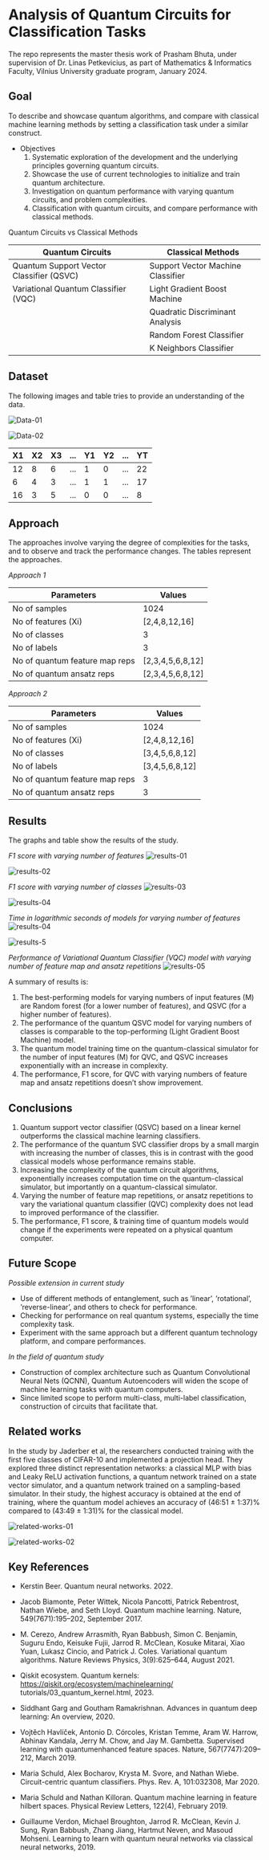 # Analysis of Quantum Circuits for Classification Tasks

The repo represents the master thesis work of Prasham Bhuta, under supervision of Dr. Linas Petkevicius, as part of Mathematics & Informatics Faculty, Vilnius University graduate program, January 2024.

## Goal 

To describe and showcase quantum algorithms, and compare with classical machine
learning methods by setting a classification task under a similar construct.
* Objectives
    1. Systematic exploration of the development and the underlying principles governing
quantum circuits.
    2. Showcase the use of current technologies to initialize and train quantum architecture.
    3. Investigation on quantum performance with varying quantum circuits, and problem
complexities.
    4. Classification with quantum circuits, and compare performance with classical
methods.

Quantum Circuits vs Classical Methods

|Quantum Circuits |Classical Methods|
|------------- |-----------|
|Quantum Support Vector Classifier (QSVC) |Support Vector Machine Classifier|
|Variational Quantum Classifier (VQC) |Light Gradient Boost Machine|
||Quadratic Discriminant Analysis|
||Random Forest Classifier|
||K Neighbors Classifier|

## Dataset

The following images and table tries to provide an understanding of the data.

![Data-01](media/generated-data-01.png)

![Data-02](media/generated-data-02.png)

|X1|X2|X3|...|Y1|Y2|...|YT|
|--|--|--|---|--|--|---|--|
|12|8|6|...|1|0|...|22|
|6|4|3|...|1|1|...|17|
|16|3|5|...|0|0|...|8|


## Approach

The approaches involve varying the degree of complexities for the tasks, and to observe and track the performance changes. The tables represent the approaches.

_Approach 1_

|Parameters | Values|
|--------- | ----|
|No of samples | 1024|
|No of features (Xi) | [2,4,8,12,16]|
|No of classes  | 3|
|No of labels | 3|
|No of quantum feature map reps | [2,3,4,5,6,8,12]|
|No of quantum ansatz reps | [2,3,4,5,6,8,12] |

_Approach 2_

|Parameters | Values|
|--------- | ----|
|No of samples | 1024|
|No of features (Xi) | [2,4,8,12,16]|
|No of classes  | [3,4,5,6,8,12]|
|No of labels | [3,4,5,6,8,12]|
|No of quantum feature map reps | 3|
|No of quantum ansatz reps | 3 |

## Results

The graphs and table show the results of the study.

_F1 score with varying number of features_
![results-01](media/results-f1-score.png)

![results-02](media/results-f1-score-graph.png)

_F1 score with varying number of classes_
![results-03](media/results-f1-score-with-class.png)

![results-04](media/results-f1-score-with-class-graph.png)

_Time in logarithmic seconds of models for varying number of features_
![results-04](media/results-time-table.png)

![results-5](media/results-time-table-graph.png)

_Performance of Variational Quantum Classifier (VQC) model with varying number of feature map and ansatz repetitions_
![results-05](media/results-feature-map-ansatz-repetitions.png)


A summary of results is:

1. The best-performing models for varying numbers of input features (M) are Random
forest (for a lower number of features), and QSVC (for a higher number of features).
2. The performance of the quantum QSVC model for varying numbers of classes is
comparable to the top-performing (Light Gradient Boost Machine) model.
3. The quantum model training time on the quantum-classical simulator for the number
of input features (M) for QVC, and QSVC increases exponentially with an increase in
complexity.
4. The performance, F1 score, for QVC with varying numbers of feature map and
ansatz repetitions doesn’t show improvement.

## Conclusions

1. Quantum support vector classifier (QSVC) based on a linear kernel outperforms the
classical machine learning classifiers.
2. The performance of the quantum SVC classifier drops by a small margin with
increasing the number of classes, this is in contrast with the good classical models
whose performance remains stable.
3. Increasing the complexity of the quantum circuit algorithms, exponentially increases
computation time on the quantum-classical simulator, but importantly on a
quantum-classical simulator.
4. Varying the number of feature map repetitions, or ansatz repetitions to vary the
variational quantum classifier (QVC) complexity does not lead to improved
performance of the classifier.
5. The performance, F1 score, & training time of quantum models would change if the
experiments were repeated on a physical quantum computer.

## Future Scope

_Possible extension in current study_

* Use of different methods of entanglement, such as ’linear’, ’rotational’,
’reverse-linear’, and others to check for performance.
* Checking for performance on real quantum systems, especially the time complexity
task.
* Experiment with the same approach but a different quantum technology platform,
and compare performances.

_In the field of quantum study_

* Construction of complex architecture such as Quantum Convolutional Neural Nets
(QCNN), Quantum Autoencoders will widen the scope of machine learning tasks with
quantum computers.
* Since limited scope to perform multi-class, multi-label classification, construction of
circuits that facilitate that.

## Related works

In the study by Jaderber et al, the researchers conducted
training with the first five classes of
CIFAR-10 and implemented a projection head. They explored three distinct
representation networks: a classical MLP
with bias and Leaky ReLU activation functions,
a quantum network trained on a state
vector simulator, and a quantum network
trained on a sampling-based simulator. In their study, the highest accuracy is obtained
at the end of training, where the quantum
model achieves an accuracy of (46:51 ±
1:37)% compared to (43:49 ± 1:31)% for the
classical model.

![related-works-01](media/related-works-01.png)

![related-works-02](media/related-works-02.png)

## Key References
* Kerstin Beer. Quantum neural networks. 2022.
* Jacob Biamonte, Peter Wittek, Nicola Pancotti, Patrick Rebentrost, Nathan Wiebe, and
Seth Lloyd. Quantum machine learning. Nature, 549(7671):195–202, September 2017.

* M. Cerezo, Andrew Arrasmith, Ryan Babbush, Simon C. Benjamin, Suguru Endo, Keisuke
Fujii, Jarrod R. McClean, Kosuke Mitarai, Xiao Yuan, Lukasz Cincio, and Patrick J. Coles.
Variational quantum algorithms. Nature Reviews Physics, 3(9):625–644, August 2021.

* Qiskit ecosystem. Quantum kernels: https://qiskit.org/ecosystem/machinelearning/
tutorials/03_quantum_kernel.html, 2023.

* Siddhant Garg and Goutham Ramakrishnan. Advances in quantum deep learning: An
overview, 2020.

* Vojtěch Havlíček, Antonio D. Córcoles, Kristan Temme, Aram W. Harrow, Abhinav
Kandala, Jerry M. Chow, and Jay M. Gambetta. Supervised learning with quantumenhanced
feature spaces. Nature, 567(7747):209–212, March 2019.

* Maria Schuld, Alex Bocharov, Krysta M. Svore, and Nathan Wiebe. Circuit-centric
quantum classifiers. Phys. Rev. A, 101:032308, Mar 2020.

* Maria Schuld and Nathan Killoran. Quantum machine learning in feature hilbert spaces.
Physical Review Letters, 122(4), February 2019.

* Guillaume Verdon, Michael Broughton, Jarrod R. McClean, Kevin J. Sung, Ryan Babbush,
Zhang Jiang, Hartmut Neven, and Masoud Mohseni. Learning to learn with quantum
neural networks via classical neural networks, 2019.
